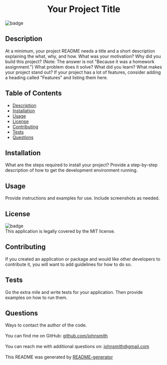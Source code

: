 
<h1 align="center">Your Project Title</h1>
  
![badge](https://img.shields.io/badge/license-MIT-brightgreen)<br />

## Description
   At a minimum, your project README needs a title and a short description explaining the what, why, and how. What was your motivation? Why did you build this project? (Note: The answer is not "Because it was a homework assignment.") What problem does it solve? What did you learn? What makes your project stand out? If your project has a lot of features, consider adding a heading called "Features" and listing them here.
## Table of Contents
- [Description](#description)
- [Installation](#installation)
- [Usage](#usage)
- [License](#license)
- [Contributing](#contributing)
- [Tests](#tests)
- [Questions](#questions)
## Installation
   What are the steps required to install your project? Provide a step-by-step description of how to get the development environment running.
## Usage
   Provide instructions and examples for use. Include screenshots as needed.
## License
![badge](https://img.shields.io/badge/license-MIT-brightgreen)
<br />
This application is legally covered by the MIT license. 
## Contributing
   If you created an application or package and would like other developers to contribute it, you will want to add guidelines for how to do so.
## Tests
   Go the extra mile and write tests for your application. Then provide examples on how to run them.
## Questions
   Ways to contact the author of the code.<br />
<br />
   You can find me on GitHub: [github.com/johnsmith](https://github.com/github.com/johnsmith)<br />
<br />
   You can reach me with additional questions on: johnsmith@gmail.com<br /><br />
   This README was generated by [README-generator](https://github.com/ivanduranic/readme-generator)
    